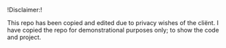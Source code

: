 !Disclaimer:!

This repo has been copied and edited due to privacy wishes of the cliënt. I have copied the repo for demonstrational purposes only; to show the code and project. 
